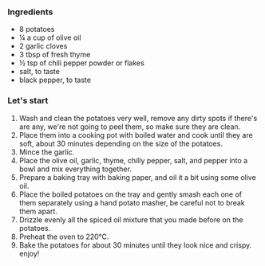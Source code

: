 ### Ingredients

- 8 potatoes
- ¼ a cup of olive oil
- 2 garlic cloves
- 3 tbsp of fresh thyme
- ½ tsp of chili pepper powder or flakes
- salt, to taste
- black pepper, to taste

### Let's start

1. Wash and clean the potatoes very well, remove any dirty spots if there's are any, we're not going to peel them, so make sure they are clean.
2. Place them into a cooking pot with boiled water and cook until they are soft, about 30 minutes depending on the size of the potatoes.
3. Mince the garlic.
4. Place the olive oil, garlic, thyme, chilly pepper, salt, and pepper into a bowl and mix everything together.
5. Prepare a baking tray with baking paper, and oil it a bit using some olive oil.
6. Place the boiled potatoes on the tray and gently smash each one of them separately using a hand potato masher, be careful not to break them apart.
7. Drizzle evenly all the spiced oil mixture that you made before on the potatoes.
8. Preheat the oven to 220℃.
9. Bake the potatoes for about 30 minutes until they look nice and crispy.<br/>
enjoy!

